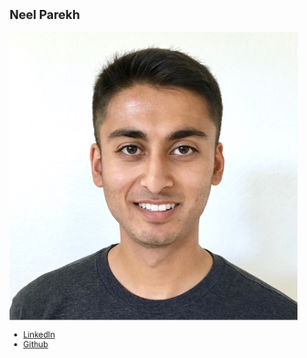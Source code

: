 Neel Parekh
------------

![](photos/neel-parekh.jpg)

* [LinkedIn](https://www.linkedin.com/in/parekhneel/)
* [Github](https://github.com/neelparekh)